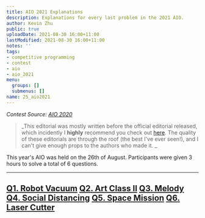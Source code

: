 ```yaml
---
title: AIO 2021 Explanations
description: Explanations for every last problem in the 2021 AIO.
author: Kevin Zhu
public: true
uploadDate: 2021-08-30 16:00+11:00
lastModified: 2021-08-30 16:00+11:00
notes: ''
tags:
- competitive programming
- contest
- aio
- aio_2021
menu:
  groups: []
  submenus: []
name: 25_aio2021
---
```


_Contest Source: [AIO 2020](https://orac2.info/hub/aio/)_

> _This editorial was mostly written before the official editorial released, which incidently I **highly** recommend you check out [here](https://orac2.info/hub/train/editorials-aio21-index). The quality of these editorials are through the roof (the best I've ever seen!), and I can't give enough props to the authors who made it. _

This year's AIO was held on the 26th of August. Participants were given 3 hours to solve a total of 6 questions.

----------------------
[Q1. Robot Vacuum](19_aio2021q1)
[Q2. Art Class II](20_aio2021q2)
[Q3. Melody](21_aio2021q3)
[Q4. Social Distancing](22_aio2021q4)
[Q5. Space Mission](23_aio2021q5)
[Q6. Laser Cutter](24_aio2021q6)
----------------------

